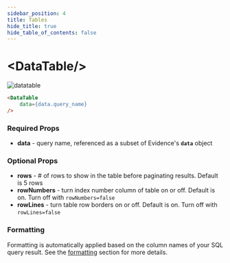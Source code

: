 ```yaml
---
sidebar_position: 4
title: Tables
hide_title: true
hide_table_of_contents: false
---
```


<h1 class="community-header"><span class="gradient">&lt;DataTable/></span></h1>

![datatable](/img/datatable-medianrent.png)

```markdown
<DataTable
    data={data.query_name} 
/>
```
### Required Props
* **data** - query name, referenced as a subset of Evidence's **`data`** object

### Optional Props
* **rows** - # of rows to show in the table before paginating results. Default is 5 rows
* **rowNumbers** - turn index number column of table on or off. Default is on. Turn off with `rowNumbers=false`
* **rowLines** - turn table row borders on or off. Default is on. Turn off with `rowLines=false`

### Formatting
Formatting is automatically applied based on the column names of your SQL query result. See the [formatting](/features/queries/number-formatting) section for more details.




